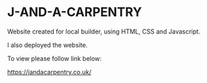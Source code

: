# J-AND-A-CARPENTRY

Website created for local builder, using HTML, CSS and Javascript.

I also deployed the website.

To view please follow link below:

https://jandacarpentry.co.uk/
